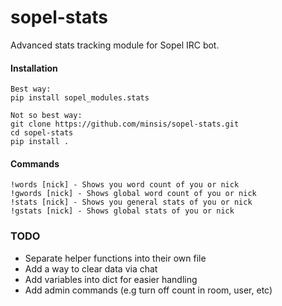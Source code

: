 # sopel-stats

Advanced stats tracking module for Sopel IRC bot.

#### Installation
```
Best way:  
pip install sopel_modules.stats  

Not so best way:  
git clone https://github.com/minsis/sopel-stats.git  
cd sopel-stats  
pip install .  
```

#### Commands
```
!words [nick] - Shows you word count of you or nick  
!gwords [nick] - Shows global word count of you or nick  
!stats [nick] - Shows you general stats of you or nick  
!gstats [nick] - Shows global stats of you or nick  
```

### TODO

* Separate helper functions into their own file
* Add a way to clear data via chat
* Add variables into dict for easier handling
* Add admin commands (e.g turn off count in room, user, etc)
